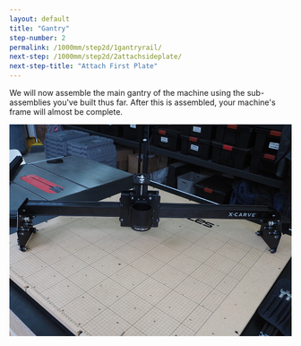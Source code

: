 ```yaml
---
layout: default
title: "Gantry"
step-number: 2
permalink: /1000mm/step2d/1gantryrail/
next-step: /1000mm/step2d/2attachsideplate/
next-step-title: "Attach First Plate"
---
```

We will now assemble the main gantry of the machine using the sub-assemblies you've built thus far. After this is assembled, your machine's frame will almost be complete.

<img src="../../step2/photo/P4210454jpg18.jpg">
